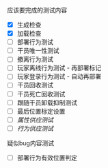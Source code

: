 应该要完成的测试内容

- [x] 生成检查
- [x] 加载检查
- [ ] 部署行为测试
- [ ] 干员唯一性测试
- [ ] 撤离行为测试
- [ ] 玩家离线行为测试 - 再部署标记
- [ ] 玩家登录行为测试 - 自动再部署
- [ ] 干员回收测试
- [ ] 干员死亡回收测试
- [ ] 跟随干员卸载抑制测试
- [ ] 最后位置标定设置
- [ ] *属性供应测试*
- [ ] *行为供应测试*

疑似bug内容测试

- [ ] 部署行为有效位置判定